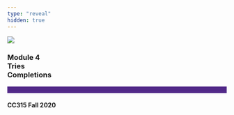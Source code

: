 ```yaml
---
type: "reveal"
hidden: true
---
```


<section>
<img class="stretch plain" src="/images/core-logo-on-white.png">
<h3> Module 4 <br> Tries <br> Completions</h3>
<hr style="height:15px;color:512888;background-color:512888;">
<h4>CC315 Fall 2020</h4>
</section>